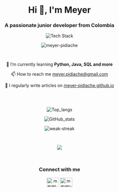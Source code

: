 <h1 align="center">Hi 👋, I'm Meyer</h1>
<h3 align="center">A passionate junior developer from Colombia <i class="flag flag-india"></i></h3>

<p align="center"> <img src="https://skillicons.dev/icons?i=bash,bootstrap,django,git,github,html,python" alt="Tech Stack" /> </p>

<p align="center"><img src="https://komarev.com/ghpvc/?username=meyer-pidiache&label=Profile%20views&color=0e75b6&style=flat" alt="meyer-pidiache" /> </p>
 <br>
<p align="center">🌱 I’m currently learning <b>Python, Java, SQL and more</b></p>
<p align="center">📫 How to reach me <a href='mailto:meyer.pidiache@gmail.com'>meyer.pidiache@gmail.com</a></p>
<p align="center">📝 I regularly write articles on <a href='https://meyer-pidiache.github.io'>meyer-pidiache.github.io</a></p>
 <br><br>
<p align="center" width="100%"><img src="https://github-readme-stats.vercel.app/api/top-langs/?username=meyer-pidiache&layout=compact&theme=radical&include_all_commits=true&count_private=true" alt="Top_langs" /></p>
<p align="center" width="100%"><img src="https://github-readme-stats.vercel.app/api?username=meyer-pidiache&show_icons=true&theme=radical&include_all_commits=true&count_private=true" alt="GitHub_stats" /></p>
<p align="center" width="100%"><img src="https://github-readme-streak-stats.herokuapp.com/?user=meyer-pidiache&theme=radical" alt="weak-streak" /></p>
 <br>
<p align="center" width="100%"><img src="https://github-profile-trophy.vercel.app/?username=meyer-pidiache&theme=radical&no-frame=true&no-bg=true&margin-w=4" /></p>
 <br>
<h3 align="center">Connect with me</h3>
  <p align="center">
    <a href="https://twitter.com/meyer_pidiache" target="blank"><img align="center" src="https://raw.githubusercontent.com/rahuldkjain/github-profile-readme-generator/master/src/images/icons/Social/twitter.svg" alt="meyer_pidiache" height="30" width="40" /></a>
    <a href="https://linkedin.com/in/meyer-pidiache" target="blank"><img align="center" src="https://raw.githubusercontent.com/rahuldkjain/github-profile-readme-generator/master/src/images/icons/Social/linked-in-alt.svg" alt="meyer-pidiache" height="30" width="40" /></a>
  </p>
 <br>
